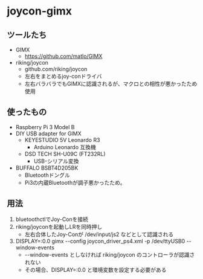 # joycon-gimx
## ツールたち
- GIMX
    - https://github.com/matlo/GIMX
- riking/joycon
    - github.com/riking/joycon
    - 左右をまとめるjoy-conドライバ
    - 左右バラバラでもGIMXに認識されるが、マクロとの相性が悪かったため使用

## 使ったもの
- Raspberry Pi 3 Model B
- DIY USB adapter for GIMX
    - KEYESTUDIO 5V Leonardo R3
        - Arduino Leonardo 互換機
    - DSD TECH SH-U09C (FT232RL)
        - USB-シリアル変換
- BUFFALO BSBT4D205BK
    - Bluetoothドングル
    - Pi3の内蔵Bluetoothが調子悪かったため。

## 用法
1. bluetoothctlでJoy-Conを接続
2. riking/joyconを起動しLRを同時押し
    - 左右合体したJoy-Conが /dev/input/js2 などとして認識される
3. DISPLAY=:0.0 gimx --config joycon_driver_ps4.xml -p /dev/ttyUSB0 --window-events
    - --window-events としなければ riking/joycon のコントローラが認識されない
    - その場合、DISPLAY=:0.0 と環境変数を設定する必要がある
